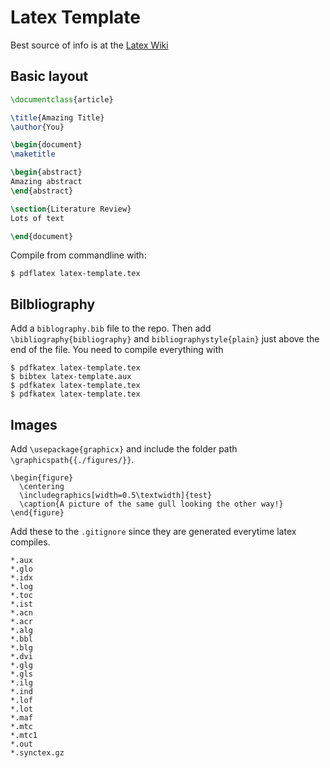 # Latex Template

Best source  of info is at the [Latex Wiki](https://en.wikibooks.org/wiki/LaTeX)

## Basic layout

```latex
\documentclass{article}

\title{Amazing Title}
\author{You}

\begin{document}
\maketitle

\begin{abstract}
Amazing abstract
\end{abstract}

\section{Literature Review}
Lots of text

\end{document}
```

Compile from commandline with:

```
$ pdflatex latex-template.tex
```

## Bilbliography

Add a ```biblography.bib``` file to the repo.  Then add ```\bibliography{bibliography}``` and ```bibliographystyle{plain}``` just above the end of the file.  You need to compile everything with

```
$ pdfkatex latex-template.tex
$ bibtex latex-template.aux
$ pdfkatex latex-template.tex
$ pdfkatex latex-template.tex
```

## Images

Add ```\usepackage{graphicx}``` and include the folder path ```\graphicspath{{./figures/}}```.

```
\begin{figure}
  \centering
  \includegraphics[width=0.5\textwidth]{test}
  \caption{A picture of the same gull looking the other way!}
\end{figure}
```

Add these to the ```.gitignore``` since they are generated everytime latex compiles.

```
*.aux
*.glo
*.idx
*.log
*.toc
*.ist
*.acn
*.acr
*.alg
*.bbl
*.blg
*.dvi
*.glg
*.gls
*.ilg
*.ind
*.lof
*.lot
*.maf
*.mtc
*.mtc1
*.out
*.synctex.gz
```